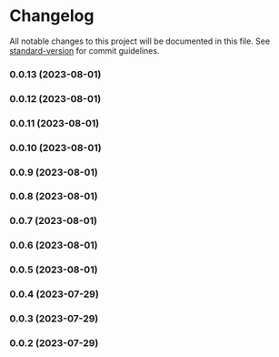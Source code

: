 # Changelog

All notable changes to this project will be documented in this file. See [standard-version](https://github.com/conventional-changelog/standard-version) for commit guidelines.

### 0.0.13 (2023-08-01)

### 0.0.12 (2023-08-01)

### 0.0.11 (2023-08-01)

### 0.0.10 (2023-08-01)

### 0.0.9 (2023-08-01)

### 0.0.8 (2023-08-01)

### 0.0.7 (2023-08-01)

### 0.0.6 (2023-08-01)

### 0.0.5 (2023-08-01)

### 0.0.4 (2023-07-29)

### 0.0.3 (2023-07-29)

### 0.0.2 (2023-07-29)
